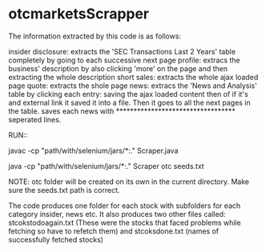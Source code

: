 # otcmarketsScrapper


The information extracted by this code is as follows:

insider disclosure: extracts the 'SEC Transactions Last 2 Years' table completely by going to each successive next page
profile: extracs the business' description by also clicking 'more' on the page and then extracting the whole description
short sales: extracts the whole ajax loaded page
quote: extracts the shole page
news: extracs the 'News and Analysis' table by clicking each entry: saving the ajax loaded content then 
      of if it's and external link it saved it into a file. Then it goes to all the next pages in the table. saves each news with
      ********************************** seperated lines.
    
RUN::

javac -cp "path/with/selenium/jars/*:." Scraper.java

java -cp "path/with/selenium/jars/*:." Scraper otc seeds.txt


NOTE: otc folder will be created on its own in the current directory. Make sure the seeds.txt path is correct.

The code produces one folder for each stock with subfolders for each category insider, news etc.
It also produces two other files called: stcokstodoagain.txt (These were the stocks that faced 
                                        problems while fetching so have to refetch them)
                                        and stcoksdone.txt (names of successfully fetched stocks)



